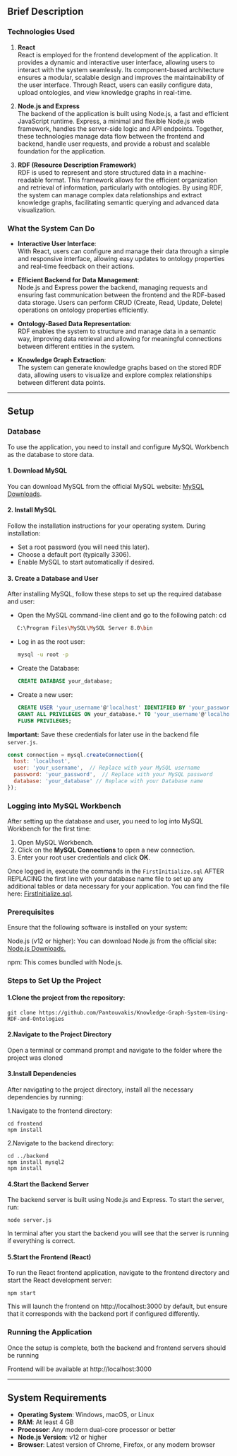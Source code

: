 ## Brief Description

### Technologies Used

1. **React**  
   React is employed for the frontend development of the application. It provides a dynamic and interactive user interface, allowing users to interact with the system seamlessly. Its component-based architecture ensures a modular, scalable design and improves the maintainability of the user interface. Through React, users can easily configure data, upload ontologies, and view knowledge graphs in real-time.

2. **Node.js and Express**  
   The backend of the application is built using Node.js, a fast and efficient JavaScript runtime. Express, a minimal and flexible Node.js web framework, handles the server-side logic and API endpoints. Together, these technologies manage data flow between the frontend and backend, handle user requests, and provide a robust and scalable foundation for the application.

3. **RDF (Resource Description Framework)**  
   RDF is used to represent and store structured data in a machine-readable format. This framework allows for the efficient organization and retrieval of information, particularly with ontologies. By using RDF, the system can manage complex data relationships and extract knowledge graphs, facilitating semantic querying and advanced data visualization.

### What the System Can Do

- **Interactive User Interface**:  
  With React, users can configure and manage their data through a simple and responsive interface, allowing easy updates to ontology properties and real-time feedback on their actions.

- **Efficient Backend for Data Management**:  
  Node.js and Express power the backend, managing requests and ensuring fast communication between the frontend and the RDF-based data storage. Users can perform CRUD (Create, Read, Update, Delete) operations on ontology properties efficiently.

- **Ontology-Based Data Representation**:  
  RDF enables the system to structure and manage data in a semantic way, improving data retrieval and allowing for meaningful connections between different entities in the system.

- **Knowledge Graph Extraction**:  
  The system can generate knowledge graphs based on the stored RDF data, allowing users to visualize and explore complex relationships between different data points.

---


## Setup

### Database
To use the application, you need to install and configure MySQL Workbench as the database to store data.

#### 1. Download MySQL
You can download MySQL from the official MySQL website: [MySQL Downloads](https://dev.mysql.com/downloads/).

#### 2. Install MySQL
Follow the installation instructions for your operating system. During installation:

- Set a root password (you will need this later).
- Choose a default port (typically 3306).
- Enable MySQL to start automatically if desired.

#### 3. Create a Database and User
After installing MySQL, follow these steps to set up the required database and user:

- Open the MySQL command-line client and go to the following patch: cd
```bash
   C:\Program Files\MySQL\MySQL Server 8.0\bin
```
- Log in as the root user:

    ```bash
    mysql -u root -p
    ```

- Create the Database:

    ```sql
    CREATE DATABASE your_database;
    ```

- Create a new user:

    ```sql
    CREATE USER 'your_username'@'localhost' IDENTIFIED BY 'your_password';
    GRANT ALL PRIVILEGES ON your_database.* TO 'your_username'@'localhost';
    FLUSH PRIVILEGES;
    ```

**Important:** Save these credentials for later use in the backend file `server.js`.

```javascript
const connection = mysql.createConnection({
  host: 'localhost',
  user: 'your_username',  // Replace with your MySQL username
  password: 'your_password',  // Replace with your MySQL password
  database: 'your_database' // Replace with your Database name
});
```

### Logging into MySQL Workbench
After setting up the database and user, you need to log into MySQL Workbench for the first time:

1. Open MySQL Workbench.
2. Click on the **MySQL Connections** to open a new connection.
3. Enter your root user credentials and click **OK**.

Once logged in, execute the commands in the `FirstInitialize.sql` AFTER REPLACING the first line with your database name file to set up any additional tables or data necessary for your application. You can find the file here: [FirstInitialize.sql](https://github.com/Pantouvakis/Knowledge-Graph-System-Using-RDF-and-Ontologies/blob/main/FirstInitialize.sql).

### Prerequisites
Ensure that the following software is installed on your system:

Node.js (v12 or higher): You can download Node.js from the official site: [Node.js Downloads.](https://nodejs.org/dist/v20.17.0/node-v20.17.0-x64.msi)

npm: This comes bundled with Node.js.


### Steps to Set Up the Project
#### 1.Clone the project from the repository: 

    git clone https://github.com/Pantouvakis/Knowledge-Graph-System-Using-RDF-and-Ontologies
#### 2.Navigate to the Project Directory
Open a terminal or command prompt and navigate to the folder where the project was cloned

#### 3.Install Dependencies
After navigating to the project directory, install all the necessary dependencies by running:

1.Navigate to the frontend directory:

    cd frontend
    npm install

2.Navigate to the backend directory:

    cd ../backend
    npm install mysql2
    npm install
#### 4.Start the Backend Server 
The backend server is built using Node.js and Express. To start the server, run:

    node server.js
In terminal after you start the backend you will see that the server is running if everything is correct.
#### 5.Start the Frontend (React)
To run the React frontend application, navigate to the frontend directory and start the React development server:

    npm start
This will launch the frontend on http://localhost:3000 by default, but ensure that it corresponds with the backend port if configured differently.

### Running the Application
Once the setup is complete, both the backend and frontend servers should be running

Frontend will be available at http://localhost:3000


---


## System Requirements

- **Operating System**: Windows, macOS, or Linux
- **RAM**: At least 4 GB
- **Processor**: Any modern dual-core processor or better
- **Node.js Version**: v12 or higher
- **Browser**: Latest version of Chrome, Firefox, or any modern browser
